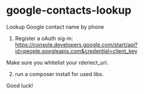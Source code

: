 # google-contacts-lookup
Lookup Google contact name by phone


1. Register a oAuth sig-in:
https://console.developers.google.com/start/api?id=people.googleapis.com&credential=client_key

Make sure you whitelist your rderiect_uri.

2. run a composer install for used libs.

Good luck!

